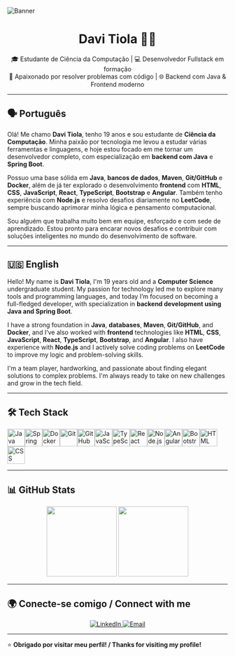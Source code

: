 ![Banner](https://i.imgur.com/SRcJZVe.png)

<h1 align="center">Davi Tiola 👨‍💻</h1>

<p align="center">
  🎓 Estudante de Ciência da Computação | 💻 Desenvolvedor Fullstack em formação <br>
  🚀 Apaixonado por resolver problemas com código | 🌐 Backend com Java & Frontend moderno
</p>

---

## 🗣️ **Português**

Olá! Me chamo **Davi Tiola**, tenho 19 anos e sou estudante de **Ciência da Computação**. Minha paixão por tecnologia me levou a estudar várias ferramentas e linguagens, e hoje estou focado em me tornar um desenvolvedor completo, com especialização em **backend com Java** e **Spring Boot**.

Possuo uma base sólida em **Java**, **bancos de dados**, **Maven**, **Git/GitHub** e **Docker**, além de já ter explorado o desenvolvimento **frontend** com **HTML**, **CSS**, **JavaScript**, **React**, **TypeScript**, **Bootstrap** e **Angular**. Também tenho experiência com **Node.js** e resolvo desafios diariamente no **LeetCode**, sempre buscando aprimorar minha lógica e pensamento computacional.

Sou alguém que trabalha muito bem em equipe, esforçado e com sede de aprendizado. Estou pronto para encarar novos desafios e contribuir com soluções inteligentes no mundo do desenvolvimento de software.

---

## 🇺🇸 **English**

Hello! My name is **Davi Tiola**, I'm 19 years old and a **Computer Science** undergraduate student. My passion for technology led me to explore many tools and programming languages, and today I’m focused on becoming a full-fledged developer, with specialization in **backend development using Java and Spring Boot**.

I have a strong foundation in **Java**, **databases**, **Maven**, **Git/GitHub**, and **Docker**, and I’ve also worked with **frontend** technologies like **HTML**, **CSS**, **JavaScript**, **React**, **TypeScript**, **Bootstrap**, and **Angular**. I also have experience with **Node.js** and I actively solve coding problems on **LeetCode** to improve my logic and problem-solving skills.

I'm a team player, hardworking, and passionate about finding elegant solutions to complex problems. I'm always ready to take on new challenges and grow in the tech field.

---

## 🛠️ **Tech Stack**

<div style="display: flex; flex-wrap: wrap;">
  <img src="https://cdn.jsdelivr.net/gh/devicons/devicon/icons/java/java-original.svg" width="40" title="Java"/>
  <img src="https://cdn.jsdelivr.net/gh/devicons/devicon/icons/spring/spring-original.svg" width="40" title="Spring Boot"/>
  <img src="https://cdn.jsdelivr.net/gh/devicons/devicon/icons/docker/docker-original.svg" width="40" title="Docker"/>
  <img src="https://cdn.jsdelivr.net/gh/devicons/devicon/icons/git/git-original.svg" width="40" title="Git"/>
  <img src="https://cdn.jsdelivr.net/gh/devicons/devicon/icons/github/github-original.svg" width="40" title="GitHub"/>
  <img src="https://cdn.jsdelivr.net/gh/devicons/devicon/icons/javascript/javascript-original.svg" width="40" title="JavaScript"/>
  <img src="https://cdn.jsdelivr.net/gh/devicons/devicon/icons/typescript/typescript-original.svg" width="40" title="TypeScript"/>
  <img src="https://cdn.jsdelivr.net/gh/devicons/devicon/icons/react/react-original.svg" width="40" title="React"/>
  <img src="https://cdn.jsdelivr.net/gh/devicons/devicon/icons/nodejs/nodejs-original.svg" width="40" title="Node.js"/>
  <img src="https://cdn.jsdelivr.net/gh/devicons/devicon/icons/angularjs/angularjs-original.svg" width="40" title="Angular"/>
  <img src="https://cdn.jsdelivr.net/gh/devicons/devicon/icons/bootstrap/bootstrap-original.svg" width="40" title="Bootstrap"/>
  <img src="https://cdn.jsdelivr.net/gh/devicons/devicon/icons/html5/html5-original.svg" width="40" title="HTML"/>
  <img src="https://cdn.jsdelivr.net/gh/devicons/devicon/icons/css3/css3-original.svg" width="40" title="CSS"/>
</div>

---

## 📊 **GitHub Stats**

<div align="center">
  <img height="160em" src="https://github-readme-stats.vercel.app/api?username=davitiola&show_icons=true&theme=radical" />
  <img height="160em" src="https://github-readme-stats.vercel.app/api/top-langs/?username=davitiola&layout=compact&theme=radical" />
</div>

---

## 🌍 **Conecte-se comigo / Connect with me**

<p align="center">
  <a href="https://www.linkedin.com/in/davitiola/" target="_blank">
    <img src="https://img.shields.io/badge/-LinkedIn-%230077B5?style=for-the-badge&logo=linkedin&logoColor=white" alt="LinkedIn"/>
  </a>
  <a href="mailto:davitiolafernandes@gmail.com" target="_blank">
    <img src="https://img.shields.io/badge/-Email-%23333?style=for-the-badge&logo=gmail&logoColor=white" alt="Email"/>
  </a>
</p>

---

⭐ **Obrigado por visitar meu perfil! / Thanks for visiting my profile!**

